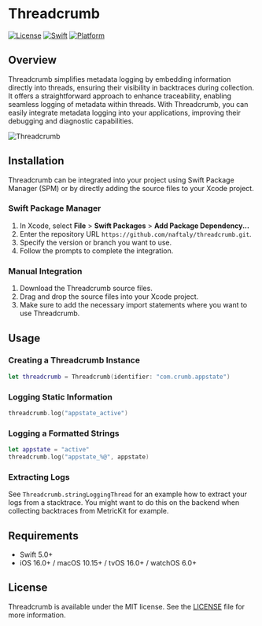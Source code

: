 # Threadcrumb

[![License](https://img.shields.io/badge/license-MIT-green.svg)](https://opensource.org/licenses/MIT)
[![Swift](https://img.shields.io/badge/Swift-5.0-orange.svg)](https://swift.org/)
[![Platform](https://img.shields.io/badge/platform-iOS%20%7C%20macOS%20%7C%20tvOS%20%7C%20watchOS-lightgrey.svg)]()

## Overview

Threadcrumb simplifies metadata logging by embedding information directly into threads, ensuring their visibility in backtraces during collection. It offers a straightforward approach to enhance traceability, enabling seamless logging of metadata within threads. With Threadcrumb, you can easily integrate metadata logging into your applications, improving their debugging and diagnostic capabilities.

![Threadcrumb](https://github.com/naftaly/Threadcrumb/assets/221626/55ef71a8-b350-4df0-bf4c-29686ac70528)


## Installation

Threadcrumb can be integrated into your project using Swift Package Manager (SPM) or by directly adding the source files to your Xcode project.

### Swift Package Manager

1. In Xcode, select **File** > **Swift Packages** > **Add Package Dependency...**
2. Enter the repository URL `https://github.com/naftaly/threadcrumb.git`.
3. Specify the version or branch you want to use.
4. Follow the prompts to complete the integration.

### Manual Integration

1. Download the Threadcrumb source files.
2. Drag and drop the source files into your Xcode project.
3. Make sure to add the necessary import statements where you want to use Threadcrumb.

## Usage

### Creating a Threadcrumb Instance

```swift
let threadcrumb = Threadcrumb(identifier: "com.crumb.appstate")
```

### Logging Static Information

```swift
threadcrumb.log("appstate_active")
```

### Logging a Formatted Strings

```swift
let appstate = "active"
threadcrumb.log("appstate_%@", appstate)
```

### Extracting Logs

See `Threadcrumb.stringLoggingThread` for an example how to extract your logs from a stacktrace.
You might want to do this on the backend when collecting backtraces from MetricKit for example.

## Requirements

- Swift 5.0+
- iOS 16.0+ / macOS 10.15+ / tvOS 16.0+ / watchOS 6.0+

## License

Threadcrumb is available under the MIT license. See the [LICENSE](LICENSE) file for more information.
